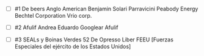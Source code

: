 - [ ] #1
De beers 
Anglo American
Benjamin Solari Parravicini
Peabody Energy 
Bechtel Corporation 
Vrio corp.

- [ ] #2
Afulif
Andrea Eduardo
Googlear Afulif

- [ ] #3
SEALs y Boinas Verdes 52 De Opresso Liber
FEEU [Fuerzas Especiales del ejército de los Estados Unidos]